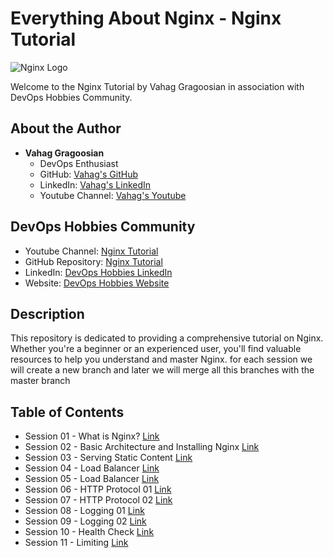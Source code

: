 # Everything About Nginx - Nginx Tutorial

![Nginx Logo](https://www.nginx.com/wp-content/uploads/2021/08/NGINX-Part-of-F5-horiz-black-type-1.svg)

Welcome to the Nginx Tutorial by Vahag Gragoosian in association with DevOps Hobbies Community.

## About the Author

- **Vahag Gragoosian**
  - DevOps Enthusiast
  - GitHub: [Vahag's GitHub](https://github.com/Vahaggn)
  - LinkedIn: [Vahag's LinkedIn](https://www.linkedin.com/in/vahag-gragosian/)
  - Youtube Channel: [Vahag's Youtube](https://www.youtube.com/@vahaggn)

## DevOps Hobbies Community

- Youtube Channel: [Nginx Tutorial](https://www.youtube.com/channel/UCve--OvdZ5YROq4BEKyedCw)
- GitHub Repository: [Nginx Tutorial](https://github.com/devopshobbies/nginx-tutorial)
- LinkedIn: [DevOps Hobbies LinkedIn](https://www.linkedin.com/company/devopshobbies/)
- Website: [DevOps Hobbies Website](https://devopshobbies.com/)

## Description

This repository is dedicated to providing a comprehensive tutorial on Nginx. Whether you're a beginner or an experienced user, you'll find valuable resources to help you understand and master Nginx.
for each session we will create a new branch and later we will merge all this branches with the master branch

## Table of Contents

- Session 01 - What is Nginx? [Link](https://github.com/devopshobbies/nginx-tutorial/tree/main/Session%2001)
- Session 02 - Basic Architecture and Installing Nginx [Link](https://github.com/devopshobbies/nginx-tutorial/tree/main/Session%2002)
- Session 03 - Serving Static Content [Link](https://github.com/devopshobbies/nginx-tutorial/tree/main/Session%2003)
- Session 04 - Load Balancer [Link](https://github.com/devopshobbies/nginx-tutorial/tree/main/Session%2004-05)
- Session 05 - Load Balancer [Link](https://github.com/devopshobbies/nginx-tutorial/tree/main/Session%2004-05)
- Session 06 - HTTP Protocol 01 [Link](https://github.com/devopshobbies/nginx-tutorial/tree/main/Session%2006)
- Session 07 - HTTP Protocol 02 [Link](https://github.com/devopshobbies/nginx-tutorial/tree/main/Session%2007)
- Session 08 - Logging 01 [Link](https://github.com/devopshobbies/nginx-tutorial/tree/main/Session%2008)
- Session 09 - Logging 02 [Link](https://github.com/devopshobbies/nginx-tutorial/tree/main/Session%2009)
- Session 10 - Health Check [Link](https://github.com/devopshobbies/nginx-tutorial/tree/main/Session%2010)
- Session 11 - Limiting [Link](https://github.com/devopshobbies/nginx-tutorial/tree/main/Session%2011)